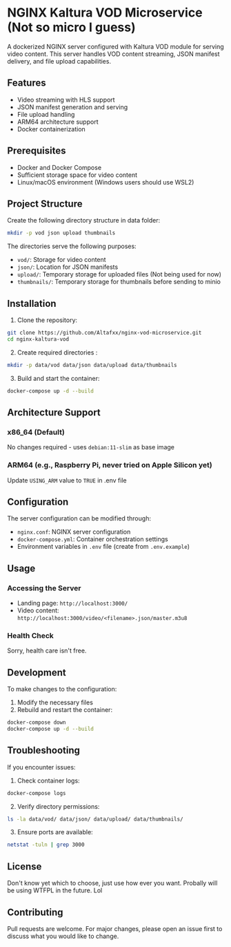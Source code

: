 # NGINX Kaltura VOD Microservice (Not so micro I guess)

A dockerized NGINX server configured with Kaltura VOD module for serving video content. This server handles VOD content streaming, JSON manifest delivery, and file upload capabilities.

## Features

- Video streaming with HLS support
- JSON manifest generation and serving
- File upload handling
- ARM64 architecture support
- Docker containerization

## Prerequisites

- Docker and Docker Compose
- Sufficient storage space for video content
- Linux/macOS environment (Windows users should use WSL2)

## Project Structure

Create the following directory structure in data folder:
```bash
mkdir -p vod json upload thumbnails
```

The directories serve the following purposes:
- `vod/`: Storage for video content
- `json/`: Location for JSON manifests
- `upload/`: Temporary storage for uploaded files (Not being used for now)
- `thumbnails/`: Temporary storage for thumbnails before sending to minio

## Installation

1. Clone the repository:
```bash
git clone https://github.com/Altafxx/nginx-vod-microservice.git
cd nginx-kaltura-vod
```

2. Create required directories :
```bash
mkdir -p data/vod data/json data/upload data/thumbnails
```

3. Build and start the container:
```bash
docker-compose up -d --build
```

## Architecture Support

### x86_64 (Default)
No changes required - uses `debian:11-slim` as base image

### ARM64 (e.g., Raspberry Pi, never tried on Apple Silicon yet)
Update `USING_ARM` value to `TRUE` in .env file

## Configuration

The server configuration can be modified through:
- `nginx.conf`: NGINX server configuration
- `docker-compose.yml`: Container orchestration settings
- Environment variables in `.env` file (create from `.env.example`)

## Usage

### Accessing the Server

- Landing page: `http://localhost:3000/`
- Video content: `http://localhost:3000/video/<filename>.json/master.m3u8`

### Health Check

Sorry, health care isn't free.

<!-- ```bash
curl http://localhost:3000/health
``` -->

## Development

To make changes to the configuration:

1. Modify the necessary files
2. Rebuild and restart the container:
```bash
docker-compose down
docker-compose up -d --build
```

## Troubleshooting

If you encounter issues:

1. Check container logs:
```bash
docker-compose logs
```

2. Verify directory permissions:
```bash
ls -la data/vod/ data/json/ data/upload/ data/thumbnails/
```

3. Ensure ports are available:
```bash
netstat -tuln | grep 3000
```

## License

Don't know yet which to choose, just use how ever you want. Probally will be using WTFPL in the future. Lol

## Contributing

Pull requests are welcome. For major changes, please open an issue first to discuss what you would like to change.